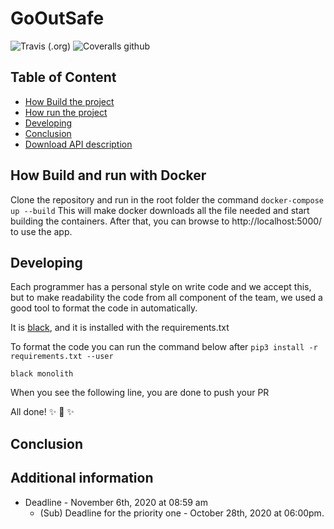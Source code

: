 # GoOutSafe

![Travis (.org)](https://img.shields.io/travis/GreyTeam2020/GoOutSafe_Primer2020?style=for-the-badge)
![Coveralls github](https://img.shields.io/coveralls/github/GreyTeam2020/GoOutSafe_Primer2020?style=for-the-badge)

## Table of Content

- [How Build the project]()
- [How run the project]()
- [Developing]()
- [Conclusion]()
- [Download API description]()


## How Build and run with Docker
Clone the repository and run in the root folder the command
`docker-compose up --build`
This will make docker downloads all the file needed and start building the containers. 
After that, you can browse to http://localhost:5000/ to use the app.

## Developing

Each programmer has a personal style on write code and we accept this, but to make readability the
code from all component of the team, we used a good tool to format the code in automatically.

It is [black](https://github.com/psf/black), and it is installed with the requirements.txt

To format the code you can run the command below after `pip3 install -r requirements.txt --user`

`black monolith`

When you see the following line, you are done to push your PR

All done! ✨ 🍰 ✨

## Conclusion

## Additional information

- Deadline - November 6th, 2020 at 08:59 am
  - (Sub) Deadline for the priority one - October 28th, 2020 at 06:00pm.
